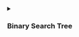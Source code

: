 
<details><summary>
  
###  Binary Search Tree
</summary>
  
referred coreman book and https://www.youtube.com/watch?v=oSWTXtMglKE&t=238s
#### Binary search tree property
```
  
         15
        /  \
       6   18
      /\   / \
     3  7 17  20
    /\   \
   2  4  13
         /
        9
Let x be a node in binary search tree. If y is a node in the left substree of x, then y.key<= x.key. 
If y is a node in the right subtree of x, then y.key>= x.key
```

#### Tree Traversal ```BinarySearchTreeTraversal.java```
  - Inorder (print the key in sorted order)
  ```
    InOrder-Tree-Walk(x)
  1. if(x!=null)
  2.    InOrder-Tree-Walk(x.left)
  3.    print key
  4.    InOrder-Tree-Walk(x.right)
  ```
  - Preorder
   ```
      Preorder-Tree-Walk(x)
    1. if(x!=null)
    2.    print key
    3.    Preorder-Tree-Walk(x.left)
    4.    Preorder-Tree-Walk(x.right)
   ```
  - postorder
  
   ```
   postorder-Tree-Walk(x)
    1. if(x!=null)
    2.   postorder-Tree-Walk(x.left)
    3.   postorder-Tree-Walk(x.right) 
    4.   print key 
   ```
 ###### Complexity
 - Time Complexity O(n) 
 - Space Complexity O(1) if we do not consider function calls else O(h) where h is the height of the tree.
    
#### Searching, Finding Min, Max, Predecessor, and successor
  ##### Searching- recursive
  ```
  tree-search(x,k)
  1. if x == null || k ==x.key
  2.    return x
  3. if k<x.key
  4.    return tree-search(x.left,k)
  5. else return tree-search(x.right,k)
  ```
 ##### Searching- iterative
 ```
  tree-search(x,k)
  1. while x !=null && x.key != k
  2.     if k < x.key
  3.          x = x.left
  4.     else x= x.right
  5. return x
 ```
 
##### Minimum and Maximum
  ```
  Min(x)
  1. while x.left != null
  2.      x = x.left
  3. return x
  
  Max(x)
  1. while x.right != null
  2.      x = x.right
  3. return x
  ```
  
 ##### Successor and Predecessor
  ```
  Successor-> successor of node x is the node with the smallest key greater than x.key.
  
  Tree-Successor(x)
  1. if x.right != null  //if right subtree of the tree is nonempty
  2.    return Tree-Minimum(x.right)
  3. y=x.p
  4. while y!=null and x==y.right
  5.        x = y
  6.        y = y.p
  7 return y
  
  Predecessor-> The inorder predecessor of a node in a Binary Search Tree is the node that comes before our key node
  
  
  
  example. inorder traversal of given tree 2,3,4,6,7,9,13,15,17,18,20. predecessor of 4 is 3, successor of 15 is 17
  ```
  
</details>

